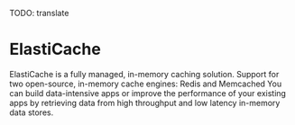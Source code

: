 TODO: translate

# ElastiCache

ElastiCache is a fully managed, in-memory caching solution.
Support for two open-source, in-memory cache engines: Redis and Memcached
You can build data-intensive apps or improve the performance of your existing apps by retrieving data from high throughput and low latency in-memory data stores.
